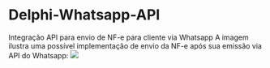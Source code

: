 # Delphi-Whatsapp-API
 Integração API para envio de NF-e para cliente via Whatsapp
A imagem ilustra uma possível implementação de envio da NF-e após sua emissão via API do Whatsapp:
![]([https://github.com/Your_Repository_Name/Your_GIF_Name.gif](https://github-production-user-asset-6210df.s3.amazonaws.com/41014045/269715503-651b4e4b-b726-4495-bfc4-6f8d2549288e.gif)https://github-production-user-asset-6210df.s3.amazonaws.com/41014045/269715503-651b4e4b-b726-4495-bfc4-6f8d2549288e.gif)

